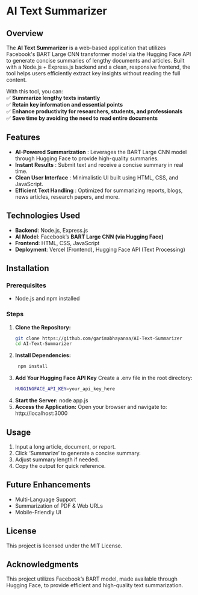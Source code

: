 # AI Text Summarizer  

## Overview  
The **AI Text Summarizer** is a web-based application that utilizes Facebook's BART Large CNN transformer model via the Hugging Face API to generate concise summaries of lengthy documents and articles. Built with a Node.js + Express.js backend and a clean, responsive frontend, the tool helps users efficiently extract key insights without reading the full content.

With this tool, you can:  
✅ **Summarize lengthy texts instantly**  
✅ **Retain key information and essential points**  
✅ **Enhance productivity for researchers, students, and professionals**  
✅ **Save time by avoiding the need to read entire documents**  

## Features  
- **AI-Powered Summarization** : Leverages the BART Large CNN model through Hugging Face to provide high-quality summaries.
- **Instant Results** : Submit text and receive a concise summary in real time.
- **Clean User Interface** : Minimalistic UI built using HTML, CSS, and JavaScript.
- **Efficient Text Handling** : Optimized for summarizing reports, blogs, news articles, research papers, and more.

## Technologies Used  
- **Backend**: Node.js, Express.js
- **AI Model**: Facebook’s **BART Large CNN (via Hugging Face)**  
- **Frontend**: HTML, CSS, JavaScript
- **Deployment**: Vercel (Frontend), Hugging Face API (Text Processing)
  
## Installation  

### Prerequisites  
- Node.js and npm installed  

### Steps  
1. **Clone the Repository:**  
   ```bash
   git clone https://github.com/garimabhayanaa/AI-Text-Summarizer
   cd AI-Text-Summarizer
2. **Install Dependencies:**
   ```bash
    npm install
3. **Add Your Hugging Face API Key**
   Create a .env file in the root directory:
    ```bash
    HUGGINGFACE_API_KEY=your_api_key_here
4. **Start the Server:**
    node app.js
5. **Access the Application:**
   Open your browser and navigate to:
      http://localhost:3000

## Usage
1. Input a long article, document, or report.
2. Click ‘Summarize’ to generate a concise summary.
3. Adjust summary length if needed.
4. Copy the output for quick reference.

## Future Enhancements
- Multi-Language Support
- Summarization of PDF & Web URLs
- Mobile-Friendly UI

## License
This project is licensed under the MIT License.

## Acknowledgments
This project utilizes Facebook’s BART model, made available through Hugging Face, to provide efficient and high-quality text summarization.
